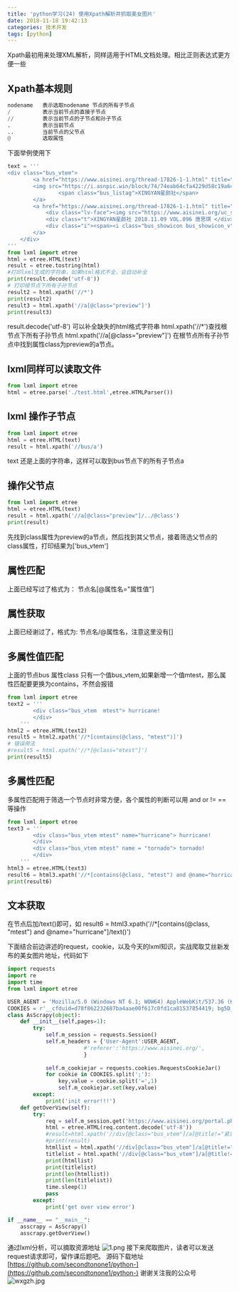 ```yaml
---
title: 'python学习(24) 使用Xpath解析并抓取美女图片'
date: 2018-11-18 19:42:13
categories: 技术开发
tags: [python]
---
```

Xpath最初用来处理XML解析，同样适用于HTML文档处理。相比正则表达式更方便一些
## Xpath基本规则
``` python
nodename   表示选取nodename 节点的所有子节点
/          表示当前节点的直接子节点
//         表示当前节点的子节点和孙子节点
.          表示当前节点
..         当前节点的父节点
@          选取属性
```
下面举例使用下
<!--more-->
``` python
text = '''
<div class="bus_vtem">
		<a href="https://www.aisinei.org/thread-17826-1-1.html" title="XINGYAN星颜社 2018.11.09 VOL.096 唐思琪 [47+1P]" class="preview"  target="_blank">
		<img src="https://i.asnpic.win/block/74/74eab64cfa4229d58c19a64970368178.jpg" width="250" height="375" alt="XINGYAN星颜社 2018.11.09 VOL.096 唐思琪 [47+1P]"/>
                <span class="bus_listag">XINGYAN星颜社</span>
		</a>
		<a href="https://www.aisinei.org/thread-17826-1-1.html" title="XINGYAN星颜社 2018.11.09 VOL.096 唐思琪 [47+1P]"  target="_blank">
			<div class="lv-face"><img src="https://www.aisinei.org/uc_server/avatar.php?uid=2&size=small" alt="发布组小乐"/></div>
			<div class="t">XINGYAN星颜社 2018.11.09 VOL.096 唐思琪 </div>
			<div class="i"><span><i class="bus_showicon bus_showicon_v"></i>5401</span><span><i class="bus_showicon bus_showicon_r"></i>1</span></div>
		</a>
	</div>
'''
from lxml import etree
html = etree.HTML(text)
result = etree.tostring(html)
#打印lxml生成的字符串，如果html格式不全，会自动补全
print(result.decode('utf-8'))
# 打印根节点下所有子孙节点
result2 = html.xpath('//*')
print(result2)
result3 = html.xpath('//a[@class="preview"]')
print(result3)
```
result.decode('utf-8') 可以补全缺失的html格式字符串
html.xpath('//*')查找根节点下所有子孙节点
html.xpath('//a[@class="preview"]') 在根节点所有子孙节点中找到属性class为preview的a节点。
## lxml同样可以读取文件
``` python
from lxml import etree
html = etree.parse('./test.html',etree.HTMLParser())
```
## lxml 操作子节点
``` python
from lxml import etree
html = etree.HTML(text)
result = html.xpath('//bus/a')
```
text 还是上面的字符串，这样可以取到bus节点下的所有子节点a
## 操作父节点
``` python
from lxml import etree
html = etree.HTML(text)
result = html.xpath('//a[@class="preview"]/../@class')
print(result)
```
先找到class属性为preview的a节点，然后找到其父节点，接着筛选父节点的class属性，打印结果为['bus_vtem']
## 属性匹配
上面已经写过了格式为： 节点名[@属性名="属性值"]
## 属性获取
上面已经谢过了，格式为: 节点名/@属性名，注意这里没有[]
## 多属性值匹配
上面的节点bus 属性class 只有一个值bus_vtem,如果新增一个值mtest，那么属性匹配要更换为contains，不然会报错
``` python
from lxml import etree
text2 = '''
        <div class="bus_vtem  mtest"> hurricane!
        </div>
    '''
html2 = etree.HTML(text2)    
result5 = html2.xpath('//*[contains(@class, "mtest")]')
# 错误用法
#result5 = html.xpath('//*[@class="mtest"]')
print(result5)
```
## 多属性匹配
多属性匹配用于筛选一个节点时非常方便，各个属性的判断可以用 and or != == 等操作
``` python
from lxml import etree
text3 = '''
        <div class="bus_vtem mtest" name="hurricane"> hurricane!
        </div>
        <div class="bus_vtem mtest" name = "tornado"> tornado!
        </div>
    '''
html3 = etree.HTML(text3)    
result6 = html3.xpath('//*[contains(@class, "mtest") and @name="hurricane"]/text()')
print(result6)
```
## 文本获取
在节点后加/text()即可，如
result6 = html3.xpath('//*[contains(@class, "mtest") and @name="hurricane"]/text()')

下面结合前边讲述的request，cookie，以及今天的lxml知识，实战爬取艾丝新发布的美女图片地址，代码如下
``` python
import requests
import re
import time
from lxml import etree

USER_AGENT = 'Mozilla/5.0 (Windows NT 6.1; WOW64) AppleWebKit/537.36 (KHTML, like Gecko) Chrome/49.0.2623.221 Safari/537.36 SE 2.X MetaSr 1.0'
COOKIES = r'__cfduid=d78f862232687ba4aae00f617c0fd1ca81537854419; bg5D_2132_saltkey=jh7xllgK; bg5D_2132_lastvisit=1540536781; bg5D_2132_auth=479fTpQgthFjwwD6V1Xq8ky8wI2dzxJkPeJHEZyv3eqJqdTQOQWE74ttW1HchIUZpgsyN5Y9r1jtby9AwfRN1R89; bg5D_2132_lastcheckfeed=7469%7C1541145866; bg5D_2132_st_p=7469%7C1541642338%7Cda8e3f530a609251e7b04bfc94edecec; bg5D_2132_visitedfid=52; bg5D_2132_viewid=tid_14993; bg5D_2132_ulastactivity=caf0lAnOBNI8j%2FNwQJnPGXdw6EH%2Fj6DrvJqB%2Fvv6bVWR7kjOuehk; bg5D_2132_smile=1D1; bg5D_2132_seccode=22485.58c095bd095d57b101; bg5D_2132_lip=36.102.208.214%2C1541659184; bg5D_2132_sid=mElHBZ; Hm_lvt_b8d70b1e8d60fba1e9c8bd5d6b035f4c=1540540375,1540955353,1541145834,1541562930; Hm_lpvt_b8d70b1e8d60fba1e9c8bd5d6b035f4c=1541659189; bg5D_2132_sendmail=1; bg5D_2132_checkpm=1; bg5D_2132_lastact=1541659204%09misc.php%09patch'
class AsScrapy(object):
    def __init__(self,pages=1):
        try:
            self.m_session = requests.Session()
            self.m_headers = {'User-Agent':USER_AGENT,
                        #'referer':'https://www.aisinei.org/',
                        }
           
            self.m_cookiejar = requests.cookies.RequestsCookieJar()
            for cookie in COOKIES.split(';'):
                key,value = cookie.split('=',1)
                self.m_cookiejar.set(key,value)
        except:
            print('init error!!!')
    def getOverView(self):
        try:
            req = self.m_session.get('https://www.aisinei.org/portal.php',headers=self.m_headers, cookies=self.m_cookiejar, timeout=5)
            html = etree.HTML(req.content.decode('utf-8'))
            #result=html.xpath('//div[@class="bus_vtem"]/a[@title!="紧急通知！紧急通知！紧急通知！"]/attribute::*')
            #print(result)
            htmllist = html.xpath('//div[@class="bus_vtem"]/a[@title!="紧急通知！紧急通知！紧急通知！" and @class="preview"]/@href')
            titlelist = html.xpath('//div[@class="bus_vtem"]/a[@title!="紧急通知！紧急通知！紧急通知！" and @class="preview"]/@title')
            print(htmllist)
            print(titlelist)
            print(len(htmllist))
            print(len(titlelist))            
            time.sleep(1)
            pass
        except:
            print('get over view error')

if __name__ == "__main__":
    asscrapy = AsScrapy()
    asscrapy.getOverView()
```
通过lxml分析，可以摘取资源地址
![1.png](1.png)
接下来爬取图片，读者可以发送request请求即可，留作课后题吧。
源码下载地址
[https://github.com/secondtonone1/python-](https://github.com/secondtonone1/python-)
谢谢关注我的公众号
![wxgzh.jpg](wxgzh.jpg)

